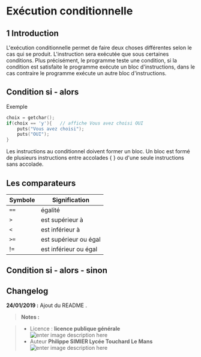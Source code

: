 ﻿# Exécution conditionnelle



## 1 Introduction
L'exécution conditionnelle permet de faire deux choses différentes selon le cas qui se produit. L'instruction sera exécutée que sous certaines conditions. Plus précisément, le programme teste une condition, si la condition est satisfaite le programme exécute un bloc d'instructions, dans le cas contraire le programme exécute un autre bloc d'instructions.

## Condition si - alors

Exemple
```c
choix = getchar();
if(choix == 'y'){   // affiche Vous avez choisi OUI
	puts("Vous avez choisi");
	puts("OUI");
}	
```
Les instructions au conditionnel doivent former un bloc. Un bloc  est formé de plusieurs instructions entre accolades { } ou d'une seule instructions sans accolade.

## Les comparateurs
|  Symbole | Signification |
|----------|---------------|
|  `==` | égalité |
| `>`   | est supérieur à |
| `<`   | est inférieur à |
| `>=`  | est supérieur ou égal |
|  !=   | est inférieur ou égal |

## Condition si - alors - sinon


## Changelog

 **24/01/2019 :** Ajout du README . 
 
 
> **Notes :**


> - Licence : **licence publique générale** ![enter image description here](https://img.shields.io/badge/licence-GPL-green.svg)
> - Auteur **Philippe SIMIER Lycée Touchard Le Mans**
>  ![enter image description here](https://img.shields.io/badge/built-passing-green.svg)
<!-- TOOLBOX 

Génération des badges : https://shields.io/
Génération de ce fichier : https://stackedit.io/editor#



